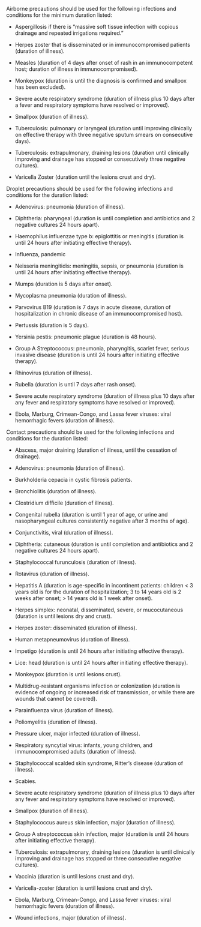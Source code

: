 Airborne precautions should be used for the following infections and conditions for the minimum duration listed:

- Aspergillosis if there is “massive soft tissue infection with copious drainage and repeated irrigations required.”

- Herpes zoster that is disseminated or in immunocompromised patients (duration of illness).

- Measles (duration of 4 days after onset of rash in an immunocompetent host; duration of illness in immunocompromised).

- Monkeypox (duration is until the diagnosis is confirmed and smallpox has been excluded).

- Severe acute respiratory syndrome (duration of illness plus 10 days after a fever and respiratory symptoms have resolved or improved).

- Smallpox (duration of illness).

- Tuberculosis: pulmonary or laryngeal (duration until improving clinically on effective therapy with three negative sputum smears on consecutive days).

- Tuberculosis: extrapulmonary, draining lesions (duration until clinically improving and drainage has stopped or consecutively three negative cultures).

- Varicella Zoster (duration until the lesions crust and dry).

Droplet precautions should be used for the following infections and conditions for the duration listed:

- Adenovirus: pneumonia (duration of illness).

- Diphtheria: pharyngeal (duration is until completion and antibiotics and 2 negative cultures 24 hours apart).

- Haemophilus influenzae type b: epiglottitis or meningitis (duration is until 24 hours after initiating effective therapy).

- Influenza, pandemic

- Neisseria meningitidis: meningitis, sepsis, or pneumonia (duration is until 24 hours after initiating effective therapy).

- Mumps (duration is 5 days after onset).

- Mycoplasma pneumonia (duration of illness).

- Parvovirus B19 (duration is 7 days in acute disease, duration of hospitalization in chronic disease of an immunocompromised host).

- Pertussis (duration is 5 days).

- Yersinia pestis: pneumonic plague (duration is 48 hours).

- Group A Streptococcus: pneumonia, pharyngitis, scarlet fever, serious invasive disease (duration is until 24 hours after initiating effective therapy).

- Rhinovirus (duration of illness).

- Rubella (duration is until 7 days after rash onset).

- Severe acute respiratory syndrome (duration of illness plus 10 days after any fever and respiratory symptoms have resolved or improved).

- Ebola, Marburg, Crimean-Congo, and Lassa fever viruses: viral hemorrhagic fevers (duration of illness).

Contact precautions should be used for the following infections and conditions for the duration listed:

- Abscess, major draining (duration of illness, until the cessation of drainage).

- Adenovirus: pneumonia (duration of illness).

- Burkholderia cepacia in cystic fibrosis patients.

- Bronchiolitis (duration of illness).

- Clostridium difficile (duration of illness).

- Congenital rubella (duration is until 1 year of age, or urine and nasopharyngeal cultures consistently negative after 3 months of age).

- Conjunctivitis, viral (duration of illness).

- Diphtheria: cutaneous (duration is until completion and antibiotics and 2 negative cultures 24 hours apart).

- Staphylococcal furunculosis (duration of illness).

- Rotavirus (duration of illness).

- Hepatitis A (duration is age-specific in incontinent patients: children < 3 years old is for the duration of hospitalization; 3 to 14 years old is 2 weeks after onset; > 14 years old is 1 week after onset).

- Herpes simplex: neonatal, disseminated, severe, or mucocutaneous (duration is until lesions dry and crust).

- Herpes zoster: disseminated (duration of illness).

- Human metapneumovirus (duration of illness).

- Impetigo (duration is until 24 hours after initiating effective therapy).

- Lice: head (duration is until 24 hours after initiating effective therapy).

- Monkeypox (duration is until lesions crust).

- Multidrug-resistant organisms infection or colonization (duration is evidence of ongoing or increased risk of transmission, or while there are wounds that cannot be covered).

- Parainfluenza virus (duration of illness).

- Poliomyelitis (duration of illness).

- Pressure ulcer, major infected (duration of illness).

- Respiratory syncytial virus: infants, young children, and immunocompromised adults (duration of illness).

- Staphylococcal scalded skin syndrome, Ritter’s disease (duration of illness).

- Scabies.

- Severe acute respiratory syndrome (duration of illness plus 10 days after any fever and respiratory symptoms have resolved or improved).

- Smallpox (duration of illness).

- Staphylococcus aureus skin infection, major (duration of illness).

- Group A streptococcus skin infection, major (duration is until 24 hours after initiating effective therapy).

- Tuberculosis: extrapulmonary, draining lesions (duration is until clinically improving and drainage has stopped or three consecutive negative cultures).

- Vaccinia (duration is until lesions crust and dry).

- Varicella-zoster (duration is until lesions crust and dry).

- Ebola, Marburg, Crimean-Congo, and Lassa fever viruses: viral hemorrhagic fevers (duration of illness).

- Wound infections, major (duration of illness).